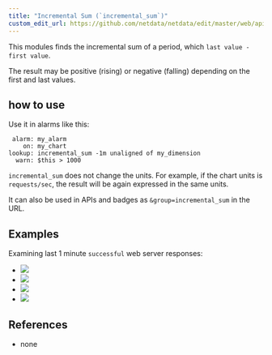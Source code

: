 ```yaml
---
title: "Incremental Sum (`incremental_sum`)"
custom_edit_url: https://github.com/netdata/netdata/edit/master/web/api/queries/incremental_sum/README.md
---
```




This modules finds the incremental sum of a period, which `last value - first value`.

The result may be positive (rising) or negative (falling) depending on the first and last values.

## how to use

Use it in alarms like this:

```
 alarm: my_alarm
    on: my_chart
lookup: incremental_sum -1m unaligned of my_dimension
  warn: $this > 1000
```

`incremental_sum` does not change the units. For example, if the chart units is `requests/sec`, the result
will be again expressed in the same units. 

It can also be used in APIs and badges as `&group=incremental_sum` in the URL.

## Examples

Examining last 1 minute `successful` web server responses:

-   ![](https://registry.my-netdata.io/api/v1/badge.svg?chart=web_log_nginx.response_statuses&options=unaligned&dimensions=success&group=min&after=-60&label=min)
-   ![](https://registry.my-netdata.io/api/v1/badge.svg?chart=web_log_nginx.response_statuses&options=unaligned&dimensions=success&group=average&after=-60&label=average)
-   ![](https://registry.my-netdata.io/api/v1/badge.svg?chart=web_log_nginx.response_statuses&options=unaligned&dimensions=success&group=max&after=-60&label=max)
-   ![](https://registry.my-netdata.io/api/v1/badge.svg?chart=web_log_nginx.response_statuses&options=unaligned&dimensions=success&group=incremental_sum&after=-60&label=incremental+sum&value_color=orange)

## References

-   none


